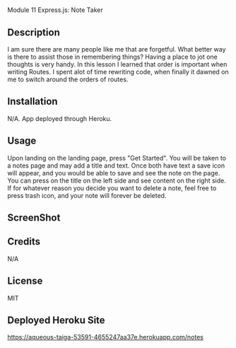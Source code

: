 # <crispy-octo-robot>
Module 11 Express.js: Note Taker

## Description
I am sure there are many people like me that are forgetful. What better way is there to assist those in remembering things? Having a place to jot one thoughts is very handy. 
In this lesson I learned that order is important when writing Routes. I spent alot of time rewriting code, when finally it dawned on me to switch around the orders of routes. 


## Installation

N/A. App deployed through Heroku.

## Usage
Upon landing on the landing page, press "Get Started". You will be taken to a notes page and may add a title and text. Once both have text a save icon will appear, and you would be able to save and see the note on the page. You can press on the title on the left side and see content on the right side. If for whatever reason you decide you want to delete a note, feel free to press trash icon, and your note will forever be deleted. 

## ScreenShot

## Credits
N/A

## License
MIT

## Deployed Heroku Site
https://aqueous-taiga-53591-4655247aa37e.herokuapp.com/notes